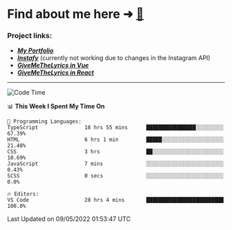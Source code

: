 # Find about me here ➜ [🧑](https://pauabella.dev)

### Project links:
- ***[My Portfolio](https://pauabella.dev)***
- ***[Instafy](https://instafy.me)*** (currently not working due to changes in the Instagram API)
- ***[GiveMeTheLyrics in Vue](https://lyrics.pauabella.dev)***
- ***[GiveMeTheLyrics in React](https://pauabella.dev/GiveMeTheLyrics)***

---
<!--START_SECTION:waka-->
![Code Time](http://img.shields.io/badge/Code%20Time-1%2C026%20hrs%2051%20mins-blue)

📊 **This Week I Spent My Time On** 

```text
💬 Programming Languages: 
TypeScript               18 hrs 55 mins      ████████████████░░░░░░░░░   67.39% 
HTML                     6 hrs 1 min         █████░░░░░░░░░░░░░░░░░░░░   21.48% 
CSS                      3 hrs               ██░░░░░░░░░░░░░░░░░░░░░░░   10.69% 
JavaScript               7 mins              ░░░░░░░░░░░░░░░░░░░░░░░░░   0.43% 
SCSS                     0 secs              ░░░░░░░░░░░░░░░░░░░░░░░░░   0.0%

🔥 Editors: 
VS Code                  28 hrs 4 mins       █████████████████████████   100.0%

```


 Last Updated on 09/05/2022 01:53:47 UTC
<!--END_SECTION:waka-->
